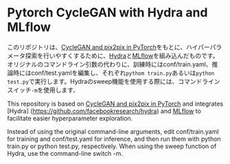 # Pytorch CycleGAN with Hydra and MLflow

このリポジトリは、[CycleGAN and pix2pix in PyTorch](https://github.com/junyanz/pytorch-CycleGAN-and-pix2pix)をもとに、ハイパーパラメータ探索を行いやすくするために、[Hydra](https://github.com/facebookresearch/hydra)と[MLflow](https://github.com/mlflow/mlflow)を組み込んだものです。
オリジナルのコマンドライン引数の代わりに、訓練時にはconf/train.yaml、推論時にはconf/test.yamlを編集し、それぞれ`pythom train.py`あるいは`python test.py`で実行します。Hydraのsweep機能を使用する際には、コマンドラインスイッチ`-m`を使用します、

This repository is based on [CycleGAN and pix2pix in PyTorch](https://github.com/junyanz/pytorch-CycleGAN-and-pix2pix) and integrates [Hydra] (https://github.com/facebookresearch/hydra) and [MLflow](https://github.com/mlflow/mlflow) to facilitate easier hyperparameter exploration.

Instead of using the original command-line arguments, edit conf/train.yaml for training and conf/test.yaml for inference, and then run them with python train.py or python test.py, respectively. When using the sweep function of Hydra, use the command-line switch -m.